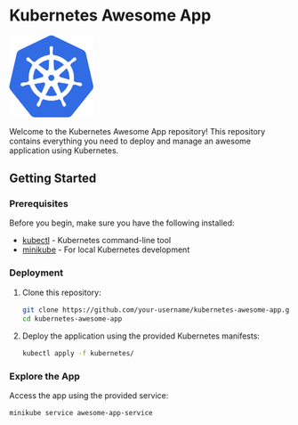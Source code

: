 # Kubernetes Awesome App

<img src="https://github.com/kubernetes/kubernetes/raw/master/logo/logo.png" alt="Kubernetes Logo" width="30%">

Welcome to the Kubernetes Awesome App repository! This repository contains everything you need to deploy and manage an awesome application using Kubernetes.

## Getting Started

### Prerequisites

Before you begin, make sure you have the following installed:

- [kubectl](https://kubernetes.io/docs/tasks/tools/install-kubectl/) - Kubernetes command-line tool
- [minikube](https://minikube.sigs.k8s.io/docs/start/) - For local Kubernetes development

### Deployment

1. Clone this repository:

    ```bash
    git clone https://github.com/your-username/kubernetes-awesome-app.git
    cd kubernetes-awesome-app
    ```

2. Deploy the application using the provided Kubernetes manifests:

    ```bash
    kubectl apply -f kubernetes/
    ```

### Explore the App

Access the app using the provided service:

```bash
minikube service awesome-app-service
